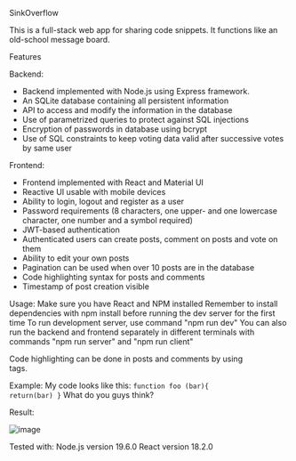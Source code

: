 SinkOverflow

This is a full-stack web app for sharing code snippets.
It functions like an old-school message board.

Features

Backend:    

* Backend implemented with Node.js using Express framework.
* An SQLite database containing all persistent information
* API to access and modify the information in the database
* Use of parametrized queries to protect against SQL injections
* Encryption of passwords in database using bcrypt
* Use of SQL constraints to keep voting data valid after successive votes by same user
            
Frontend:
* Frontend implemented with React and Material UI
* Reactive UI usable with mobile devices
* Ability to login, logout and register as a user
* Password requirements (8 characters, one upper- and one lowercase character, one number and a symbol required)
* JWT-based authentication
* Authenticated users can create posts, comment on posts and vote on them 
* Ability to edit your own posts
* Pagination can be used when over 10 posts are in the database
* Code highlighting syntax for posts and comments
* Timestamp of post creation visible
            
          
Usage:
Make sure you have React and NPM installed
Remember to install dependencies with npm install before running the dev server for the first time
To run development server, use command "npm run dev"
You can also run the backend and frontend separately in different 
terminals with commands "npm run server" and "npm run client"

Code highlighting can be done in posts and comments by using <code> </code> tags. 

Example: 
                My code looks like this:
                <code>function foo (bar){
                  return(bar)
                }</code>
                What do you guys think?

Result:

![image](https://user-images.githubusercontent.com/77271158/221673389-decb9e6d-a1a3-4692-84ae-8a046d4fe279.png)

Tested with: 
  Node.js version 19.6.0
  React version 18.2.0
  
